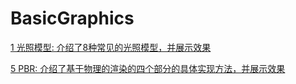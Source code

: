 # BasicGraphics
 [1 光照模型: 介绍了8种常见的光照模型，并展示效果](https://github.com/GoldenGrailJJ/BasicGraphics/blob/learn/README.pdf)

[5 PBR: 介绍了基于物理的渲染的四个部分的具体实现方法，并展示效果](https://github.com/GoldenGrailJJ/BasicGraphics/blob/learn/5%20PBR.pdf)
